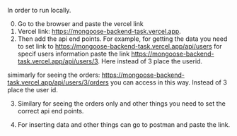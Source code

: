 In order to run locally.

0. Go to the browser and paste the vercel link
1. Vercel link: https://mongoose-backend-task.vercel.app.
2. Then add the api end points. For example, for getting the data you need to set link to https://mongoose-backend-task.vercel.app/api/users
   for specif users information paste the link https://mongoose-backend-task.vercel.app/api/users/3. Here instead of 3 place the userid.

simimarly for seeing the orders: https://mongoose-backend-task.vercel.app/api/users/3/orders you can access in this way. Instead of 3 place the user id.

3. Similary for seeing the orders only and other things you need to set the correct api end points.

4. For inserting data and other things can go to postman and paste the link.

